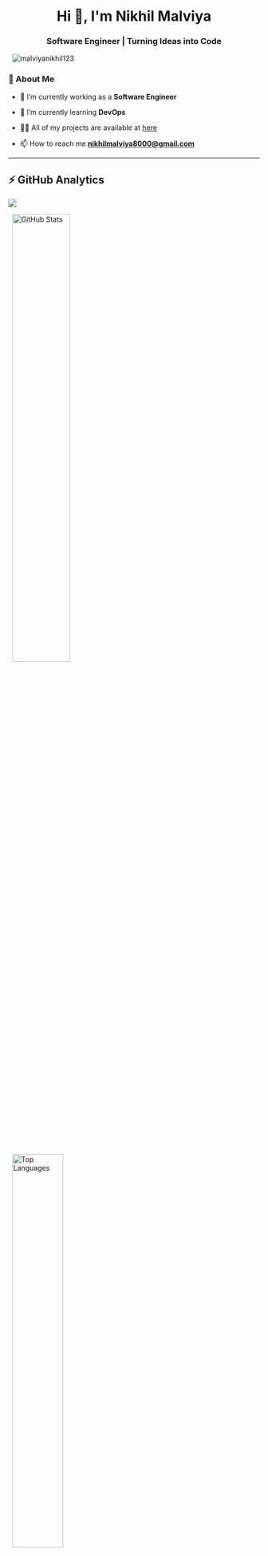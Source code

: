 <h1 align="center">Hi 👋, I'm Nikhil Malviya</h1>

<h3 align="center">Software Engineer | Turning Ideas into Code</h3>



<p align="center">

  <img src="https://komarev.com/ghpvc/?username=malviyanikhil123&label=Profile%20views&color=0e75b6&style=flat" alt="malviyanikhil123" />

</p>



### 🌱 About Me  

- 🔭 I’m currently working as a **Software Engineer**  

- 🌱 I’m currently learning **DevOps**  

- 👨‍💻 All of my projects are available at [here](https://nikhilmalviya.vercel.app/)  

- 📫 How to reach me **nikhilmalviya8000@gmail.com**  



---



## ⚡ GitHub Analytics  



<img src="https://capsule-render.vercel.app/api?type=waving&color=00ffff&height=80&section=header"/>



<p align="center">

  <img width="48%" src="https://github-readme-stats.vercel.app/api?username=malviyanikhil123&show_icons=true&locale=en&theme=radical&title_color=00ffff&icon_color=00ff99&text_color=c9d1d9&bg_color=0d1117&hide_border=true" alt="GitHub Stats" />



  <img width="45%" src="https://github-readme-stats.vercel.app/api/top-langs?username=malviyanikhil123&show_icons=true&locale=en&layout=compact&theme=radical&title_color=00ffff&text_color=c9d1d9&bg_color=0d1117&hide_border=true" alt="Top Languages" />

</p>



<p align="center">

  <img width="50%" src="https://github-readme-streak-stats.herokuapp.com?user=malviyanikhil123&theme=radical&ring=00ffff&fire=ff4500&currStreakLabel=00ff99&background=0d1117&dates=aaaaaa&sideLabels=ffffff&hide_border=true" alt="GitHub Streak" />

</p>



<img src="https://capsule-render.vercel.app/api?type=waving&color=00ffff&height=80&section=footer"/>





---



## 🤝 Connect with Me  

<p align="left">

<a href="https://nikhilmalviya.vercel.app/" target="blank"><img align="center" src="https://raw.githubusercontent.com/rahuldkjain/github-profile-readme-generator/master/src/images/icons/Social/devto.svg" alt="Portfolio" height="30" width="40" /></a>

<a href="https://linkedin.com/in/https://www.linkedin.com/in/nikhil-malviya-80a6a0326/" target="blank"><img align="center" src="https://raw.githubusercontent.com/rahuldkjain/github-profile-readme-generator/master/src/images/icons/Social/linked-in-alt.svg" alt="LinkedIn" height="30" width="40" /></a>

<a href="https://www.instagram.com/_nostalgic_nikhil/" target="blank"><img align="center" src="https://raw.githubusercontent.com/rahuldkjain/github-profile-readme-generator/master/src/images/icons/Social/instagram.svg" alt="Instagram" height="30" width="40" /></a>

</p>
